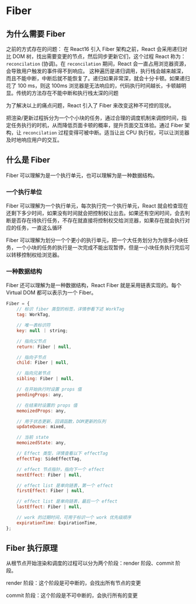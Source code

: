 # Fiber


## 为什么需要 Fiber
之前的方式存在的问题：
在 React16 引入 Fiber 架构之前，React 会采用递归对比 DOM 树，找出需要变更的节点，然后同步更新它们，这个过程 React 称为：`reconcilation` (协调)。在 `reconcilation` 期间，React 会一直占用浏览器资源，会导致用户触发的事件得不到响应。
这种遍历是递归调用，执行栈会越来越深，而且不能中断，中断后就不能恢复了。递归如果非常深，就会十分卡顿。如果递归花了 100 ms，则这 100ms 浏览器是无法响应的，代码执行时间越长，卡顿越明显。传统的方法存在不能中断和执行栈太深的问题

为了解决以上的痛点问题，React 引入了 Fiber 来改变这种不可控的现状。

把渲染/更新过程拆分为一个个小块的任务，通过合理的调度机制来调控时间，指定任务执行的时机，从而降低页面卡顿的概率，提升页面交互体验。通过 Fiber 架构，让 `reconcilation` 过程变得可被中断。适当让出 CPU 执行权，可以让浏览器及时地响应用户的交互。



## 什么是 Fiber
Fiber 可以理解为是一个执行单元，也可以理解为是一种数据结构。



### 一个执行单位
Fiber 可以理解为一个执行单元，每次执行完一个执行单元，React 就会检查现在还剩下多少时间，如果没有时间就会把控制权让出去。如果还有空闲时间，会去判断是否存在待执行任务，不存在就直接将控制权交给浏览器，如果存在就会执行对应的任务，一直这么循环

Fiber 可以理解为划分一个个更小的执行单元，把一个大任务划分为为很多小块任务，一个小块的任务的执行是一次完成不能出现暂停，但是一小块任务执行完后可以转移控制权给浏览器。


### 一种数据结构
Fiber 还可以理解为是一种数据结构，React Fiber 就是采用链表实现的。每个 Virtual DOM 都可以表示为一个 Fiber。

```js
Fiber = {
    // 标识 fiber 类型的标签，详情参看下述 WorkTag
    tag: WorkTag,

    // 唯一表标识符
    key: null ｜ string;

    // 指向父节点
    return: Fiber | null,

    // 指向子节点
    child: Fiber | null,

    // 指向兄弟节点
    sibling: Fiber | null,

    // 在开始执行时设置 props 值
    pendingProps: any,

    // 在结束时设置的 props 值
    memoizedProps: any,

    // 用于状态更新，回调函数，DOM更新的队列
    updateQueue: mixed,

    // 当前 state
    memoizedState: any,

    // Effect 类型，详情查看以下 effectTag
    effectTag: SideEffectTag,

    // effect 节点指针，指向下一个 effect
    nextEffect: Fiber | null,

    // effect list 是单向链表，第一个 effect
    firstEffect: Fiber | null,

    // effect list 是单向链表，最后一个 effect
    lastEffect: Fiber | null,

    // work 的过期时间，可用于标识一个 work 优先级顺序
    expirationTime: ExpirationTime,
};

```



## Fiber 执行原理
从根节点开始渲染和调度的过程可以分为两个阶段：render 阶段、commit 阶段。

render 阶段：这个阶段是可中断的，会找出所有节点的变更



commit 阶段：这个阶段是不可中断的，会执行所有的变更